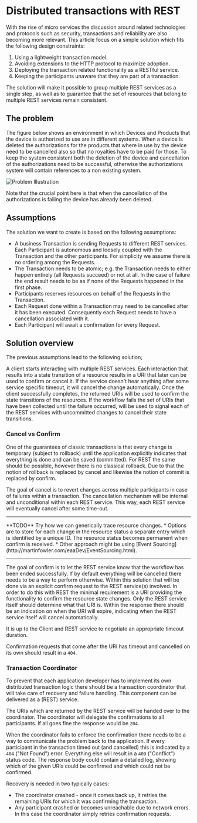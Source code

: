 # Distributed transactions with REST

With the rise of micro services the discussion around related technologies and protocols such as security, transactions and reliability are also becoming more relevant. This article focus on a simple solution which fits the following design constraints:

1. Using a lightweight transaction model.
2. Avoiding extensions to the HTTP protocol to maximize adoption.
3. Deploying the transaction related functionality as a RESTful service.
4. Keeping the participants unaware that they are part of a transaction.

The solution will make it possible to group multiple REST services as a single step, as well as to guarantee that the set of resources that belong to multiple REST services remain consistent.

## The problem

The figure below shows an environment in which Devices and Products that the device is authorized to use are in different systems. When a device is deleted the authorizations for the products that where in use by the device need to be cancelled also so that no royalties have to be paid for those. To keep the system consistent both the deletion of the device and cancellation of the authorizations need to be successful, otherwise the authorizations system will contain references to a non existing system.

![Problem Illustration](images/distributed-transaction-problem-illustration.jpg)

Note that the crucial point here is that when the cancellation of the authorizations is failing the device has already been deleted.

## Assumptions

The solution we want to create is based on the following assumptions:

* A business Transaction is sending Requests to different REST services. Each Participant is autonomous and loosely coupled with the Transaction and the other participants. For simplicity we assume there is no ordering among the Requests.
* The Transaction needs to be atomic; e.g. the Transaction needs to either happen entirely (all Requests succeed) or not at all. In the case of failure the end result needs to be as if none of the Requests happened in the first phase.
* Participants reserves resources on behalf of the Requests in the Transaction.
* Each Request done within a Transaction may need to be cancelled after it has been executed. Consequently each Request needs to have a cancellation associated with it.
* Each Participant will await a confirmation for every Request.

## Solution overview

The previous assumptions lead to the following solution;

A client starts interacting with multiple REST services. Each interaction that results into a state transition of a resource results in a URI that later can be used to confirm or cancel it. If the service doesn't hear anything after some service specific timeout, it will cancel the change automatically.
Once the client successfully completes, the returned URIs will be used to confirm the state transitions of the resources.
If the workflow fails the set of URIs that have been collected until the failure occurred, will be used to signal each of the REST services with uncommitted changes to cancel their state transitions.

### Cancel vs Confirm

One of the guarantees of classic transactions is that every change is temporary (subject to rollback) until the application explicitly indicates that everything is done and can be saved (committed). For REST the same should be possible, however there is no classical rollback. Due to that the notion of rollback is replaced by cancel and likewise the notion of commit is replaced by confirm.

The goal of cancel is to revert changes across multiple participants in case of failures within a transaction. The cancellation mechanism will be internal and unconditional within each REST service. This way, each REST service will eventually cancel after some time-out.

<hr/>
**TODO**
Try how we can generically trace resource changes.
* Options are to store for each change in the resource status a separate entry which is identified by a unique ID. The resource status becomes permanent when confirm is received.
* Other approach might be using [Event Sourcing](http://martinfowler.com/eaaDev/EventSourcing.html).
<hr/>

The goal of confirm is to let the REST service know that the workflow has been ended successfully. If by default everything will be cancelled there needs to be a way to perform otherwise. Within this solution that will be done via an explicit confirm request to the REST service(s) involved. In order to do this with REST the minimal requirement is a URI providing the functionality to confirm the resource state changes. Only the REST service itself should determine what that URI is. Within the response there should be an indication on when the URI will expire, indicating when the REST service itself will cancel automatically.

It is up to the Client and REST service to negotiate an appropriate timeout duration.

Confirmation requests that come after the URI has timeout and cancelled on its own should result in a `404`.

### Transaction Coordinator

To prevent that each application developer has to implement its own distributed transaction logic there should be a transaction coordinator that will take care of recovery and failure handling. This component can be delivered as a (REST) service.

The URIs which are returned by the REST service will be handed over to the coordinator. The coordinator will delegate the confirmations to all participants. If all goes fine the response would be `204`.

When the coordinator fails to enforce the confirmation there needs to be a way to communicate the problem back to the application. If every participant in the transaction timed out (and cancelled) this is indicated by a `404` ("Not Found") error. Everything else will result in a `409` ("Conflict") status code. The response body could contain a detailed log, showing which of the given URIs could be confirmed and which could not be confirmed.

Recovery is needed in two typically cases:

* The coordinator crashed - once it comes back up, it retries the remaining URIs for which it was confirming the transaction.
* Any participant crashed or becomes unreachable due to network errors. In this case the coordinator simply retries confirmation requests.






